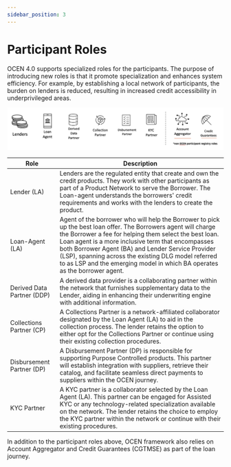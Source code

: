 ```yaml
---
sidebar_position: 3
---
```


# Participant Roles

OCEN 4.0 supports specialized roles for the participants. The purpose of introducing new roles is that it promote specialization and enhances system efficiency. For example, by establishing a local network of participants, the burden on lenders is reduced, resulting in increased credit accessibility in underprivileged areas.

![OCEN Roles](./_images/ocen_roles.png "OCEN Roles")


| Role                      | Description                                                                                                                                                                                                                                                                                                                                                                                                                                                                                                                                                                                                                                     |
| -------------------------------- | ----------------------------------------------------------------------------------------------------------------------------------------------------------------------------------------------------------------------------------------------------------------------------------------------------------------------------------------------------------------------------------------------------------------------------------------------------------------------------------------------------------------------------------------------------------------------------------------------------------------------------------------------- |
| Lender (LA)                  | Lenders are the regulated entity that create and own the credit products. They work with other participants as part of a Product Network to serve the Borrower. The Loan-agent understands the borrowers' credit requirements and works with the lenders to create the product.                                                                                                                                                                                                                                                                                                                                                                                           |
| Loan-Agent (LA)                  | Agent of the borrower who will help the Borrower to pick up the best loan offer. The Borrowers agent will charge the Borrower a fee for helping them select the best loan. Loan agent is a more inclusive term that encompasses both Borrower Agent (BA) and Lender Service Provider (LSP), spanning across the existing DLG model referred to as LSP and the emerging model in which BA operates as the borrower agent.                                                                                                                                                                                                                                                                                                                                                                                           |
| Derived Data Partner (DDP)       | A derived data provider is a collaborating partner within the network that furnishes supplementary data to the Lender, aiding in enhancing their underwriting engine with additional information.                                                                                                                                                                                                                                                                                                                                                                                                                                               |
| Collections Partner (CP)         | A Collections Partner is a network-affiliated collaborator designated by the Loan Agent (LA) to aid in the collection process. The lender retains the option to either opt for the Collections Partner or continue using their existing collection procedures.                                                                                                                                                                                                                                                                                                                                                                                  |
| Disbursement Partner (DP)        | A Disbursement Partner (DP) is responsible for supporting Purpose Controlled products. This partner will establish integration with suppliers, retrieve their catalog, and facilitate seamless direct payments to suppliers within the OCEN journey.                                                                                                                                                                                                                                                                                                                                                                                            |
| KYC Partner                      | A KYC partner is a collaborator selected by the Loan Agent (LA). This partner can be engaged for Assisted KYC or any technology-related specialization available on the network. The lender retains the choice to employ the KYC partner within the network or continue with their existing procedures.                                                                                                                                                                                                                                                                                                                                         |

In addition to the participant roles above, OCEN framework also relies on Account Aggregator and Credit Guarantees (CGTMSE) as part of the loan journey.